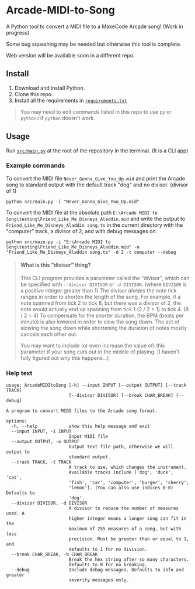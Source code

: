 # Arcade-MIDI-to-Song

A Python tool to convert a MIDI file to a MakeCode Arcade song! (Work in
progress)

Some bug squashing may be needed but otherwise this tool is complete.

Web version will be available soon in a different repo.

## Install

1. Download and install Python.
2. Clone this repo.
3. Install all the requirements in [`requirements.txt`](requirements.txt)

> You may need to edit commands listed in this repo to use `py` or `python3` if
> `python` doesn't work.

## Usage

Run [`src/main.py`](src/main.py) at the root of the repository in the terminal.
(It is a CLI app)

### Example commands

To convert the MIDI file `Never_Gonna_Give_You_Up.mid` and print the Arcade
song to standard output with the default track "dog" and no divisor.
(divisor of 1)

```commandline
python src/main.py -i "Never_Gonna_Give_You_Up.mid"
```

To convert the MIDI file at the absolute path
`E:\Arcade MIDI to Song\testing\Friend_Like_Me_Disneys_Aladdin.mid` and
write the output to `Friend_Like_Me_Disneys_Aladdin song.ts` in the current
directory with the "computer" track, a divisor of 2, and with debug messages
on.

```commandline
python src/main.py -i "E:\Arcade MIDI to Song\testing\Friend_Like_Me_Disneys_Aladdin.mid" -o "Friend_Like_Me_Disneys_Aladdin song.ts" -d 2 -t computer --debug
```

> #### What is this "divisor" thing?
>
> This CLI program provides a parameter called the "divisor", which can be
> specified with `--divisor DIVISOR` or `-d DIVISOR`. (where `DIVISOR` is a
> positive integer greater than 1) The divisor _divides_ the note tick ranges
> in
> order to shorten the length of the song. For example, if a note spanned from
> tick 2 to tick 8, but there was a divisor of 2, the note would actually end
> up
> spanning from tick 1 (2 / 2 = 1) to tick 4. (8 / 2 = 4) To compensate for the
> shorter duration, the BPM (beats per minute) is also lowered in order to slow
> the song down. The act of slowing the song down while shortening the duration
> of notes mostly cancels each other out.
>
> You may want to include (or even increase the value of) this parameter if
> your
> song cuts out in the middle of playing. (I haven't fully figured out why this
> happens...)

### Help text

```commandline
usage: ArcadeMIDItoSong [-h] --input INPUT [--output OUTPUT] [--track TRACK]
                        [--divisor DIVISOR] [--break CHAR_BREAK] [--debug]

A program to convert MIDI files to the Arcade song format.

options:
  -h, --help            show this help message and exit
  --input INPUT, -i INPUT
                        Input MIDI file
  --output OUTPUT, -o OUTPUT
                        Output text file path, otherwise we will output to
                        standard output.
  --track TRACK, -t TRACK
                        A track to use, which changes the instrument.
                        Available tracks include ['dog', 'duck', 'cat',
                        'fish', 'car', 'computer', 'burger', 'cherry',
                        'lemon']. (You can also use indices 0-8) Defaults to
                        'dog'.
  --divisor DIVISOR, -d DIVISOR
                        A divisor to reduce the number of measures used. A
                        higher integer means a longer song can fit in the
                        maximum of 255 measures of a song, but with less
                        precision. Must be greater than or equal to 1, and
                        defaults to 1 for no division.
  --break CHAR_BREAK, -b CHAR_BREAK
                        Break the hex string after so many characters.
                        Defaults to 0 for no breaking.
  --debug               Include debug messages. Defaults to info and greater
                        severity messages only.
```
